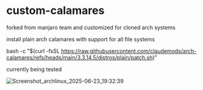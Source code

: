# custom-calamares
forked from manjaro team and customized for cloned arch systems


install plain arch calamares with support for all file systems

bash -c "$(curl -fsSL https://raw.githubusercontent.com/claudemods/arch-calamares/refs/heads/main/3.3.14.5/distros/plain/patch.sh)"

currently being tested

![Screenshot_archlinux_2025-06-23_19:32:39](https://github.com/user-attachments/assets/7f10e98f-6ce6-4fe7-8c36-d751eaee82d0)

